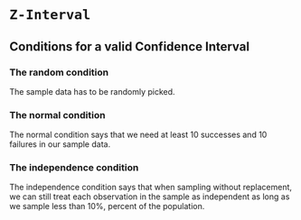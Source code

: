 # `Z-Interval`


## Conditions for a valid Confidence Interval

### The random condition
The sample data has to be randomly picked.

### The normal condition
The normal condition says that we need at least 10 successes and 10 failures in our sample data. 

### The independence condition
The independence condition says that when sampling without replacement, we can still treat each observation in the sample as independent as long as we sample less than 10%, percent of the population. 